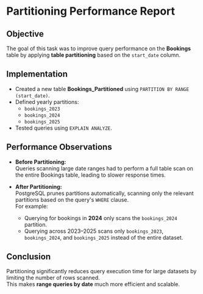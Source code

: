 # Partitioning Performance Report

## Objective
The goal of this task was to improve query performance on the **Bookings** table by applying **table partitioning** based on the `start_date` column.

## Implementation
- Created a new table **Bookings_Partitioned** using `PARTITION BY RANGE (start_date)`.
- Defined yearly partitions:
  - `bookings_2023`
  - `bookings_2024`
  - `bookings_2025`
- Tested queries using `EXPLAIN ANALYZE`.

## Performance Observations
- **Before Partitioning:**  
  Queries scanning large date ranges had to perform a full table scan on the entire Bookings table, leading to slower response times.

- **After Partitioning:**  
  PostgreSQL prunes partitions automatically, scanning only the relevant partitions based on the query's `WHERE` clause.  
  For example:  
  - Querying for bookings in **2024** only scans the `bookings_2024` partition.  
  - Querying across 2023–2025 scans only `bookings_2023`, `bookings_2024`, and `bookings_2025` instead of the entire dataset.

## Conclusion
Partitioning significantly reduces query execution time for large datasets by limiting the number of rows scanned.  
This makes **range queries by date** much more efficient and scalable.
